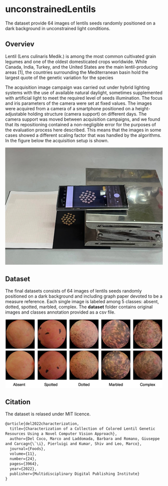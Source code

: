 # unconstrainedLentils
The dataset provide 64 images of lentils seeds randomly positioned on a dark background in unconstrained light conditions.

## Overviev

Lentil (Lens culinaris Medik.) is among the most common cultivated grain legumes and one of the oldest domesticated crops worldwide. While Canada, India, Turkey, and the United States are the main lentil-producing areas [1], the countries surrounding the Mediterranean basin hold the largest quote of the genetic variation for the species

The acquisition image campaign was carried out under hybrid lighting systems with the use of available natural daylight, sometimes supplemented with artificial light to meet the required level of seeds illumination. The focus and iris parameters of the camera were set at fixed values.
The images were acquired from a camera of a smartphone positioned on a height-adjustable holding structure (camera support) on different days. The camera support was moved between acquisition campaigns, and we found that its repositioning contained a non-negligible error for the purposes of the evaluation process here described. This means that the images in some cases showed a different scaling factor that was handled by the algorithms. In the figure below the acquisition setup is shown.

<img src="./images/setup.png" alt="setup" width="600"/>


## Dataset
The final datasets consists of 64 images of lentils seeds randomly positioned on a dark background and including graph paper devoted to be a measure reference.
Each single image is labeled among 5 classes: absent, dotted, spotted, marbled, complex.
The **dataset** folder contains original images and classes annotation provided as a csv file.

<img src="./images/classes.jpg" alt="classes" width="600"/>

## Citation 

The dataset is relased under MIT licence. 

```
@article{del2022characterization,
  title={Characterization of a Collection of Colored Lentil Genetic Resources Using a Novel Computer Vision Approach},
  author={Del Coco, Marco and Laddomada, Barbara and Romano, Giuseppe and Carcagn{\`\i}, Pierluigi and Kumar, Shiv and Leo, Marco},
  journal={Foods},
  volume={11},
  number={24},
  pages={3964},
  year={2022},
  publisher={Multidisciplinary Digital Publishing Institute}
}
 ```
